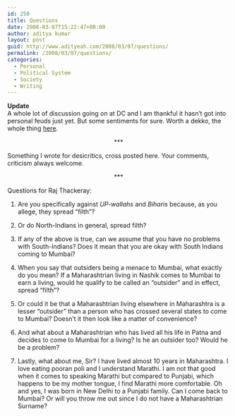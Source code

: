 ```yaml
---
id: 250
title: Questions
date: 2008-03-07T15:22:47+00:00
author: aditya kumar
layout: post
guid: http://www.adityeah.com/2008/03/07/questions/
permalink: /2008/03/07/questions/
categories:
  - Personal
  - Political System
  - Society
  - Writing
---
```

**Update**  
A whole lot of discussion going on at DC and I am thankful it hasn&#8217;t got into personal feuds just yet. But some sentiments for sure. Worth a dekko, the whole thing [here](http://desicritics.org/2008/03/07/011729.php).

<div align="center">
  ***
</div>

Something I wrote for desicritics, cross posted here. Your comments, criticism always welcome.

<div align="center">
  ***
</div>

Questions for Raj Thackeray:

1. Are you specifically against _UP-wallahs_ and _Biharis_ because, as you allege, they spread &#8220;filth&#8221;?

2. Or do North-Indians in general, spread filth?

3. If any of the above is true, can we assume that you have no problems with South-Indians? Does it mean that you are okay with South Indians coming to Mumbai?

4. When you say that outsiders being a menace to Mumbai, what exactly do you mean? If a Maharashtrian living in Nashik comes to Mumbai to earn a living, would he qualify to be called an &#8220;outsider&#8221; and in effect, spread &#8220;filth&#8221;?

5. Or could it be that a Maharashtrian living elsewhere in Maharashtra is a lesser &#8220;outsider&#8221; than a person who has crossed several states to come to Mumbai? Doesn&#8217;t it then look like a matter of convenience?

6. And what about a Maharashtrian who has lived all his life in Patna and decides to come to Mumbai for a living? Is he an outsider too? Would he be a problem?

7. Lastly, what about me, Sir? I have lived almost 10 years in Maharashtra. I love eating pooran poli and I understand Marathi. I am not that good when it comes to speaking Marathi but compared to Punjabi, which happens to be my mother tongue, I find Marathi more comfortable. Oh and yes, I was born in New Delhi to a Punjabi family. Can I come back to Mumbai? Or will you throw me out since I do not have a Maharashtrian Surname?